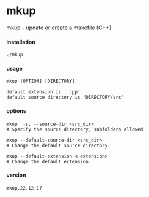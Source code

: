 # mkup
mkup - update or create a makefile (C++)

#### installation
```
./mkup
```

#### usage
```
mkup [OPTION] [DIRECTORY]
```

```
default extension is '.cpp'
default source directory is 'DIRECTORY/src'
```

#### options
```
mkup  -s, --source-dir <src_dir>
# Specify the source directory, subfolders allowed
```
```
mkup --default-source-dir <src_dir>
# Change the default source directory.
```
```
mkup --default-extension <.extension>
# Change the default extension.
```

#### version
```
mkup.22.12.17
```
